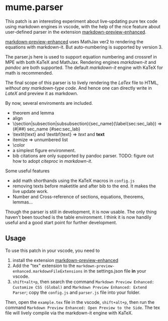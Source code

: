# mume.parser

This patch is an interesting experiment about live-updating pure tex code using markdown engines in vscode, with the help of the nice feature about user-defined parser in the extension [markdown-preview-enhanced](https://github.com/shd101wyy/vscode-markdown-preview-enhanced).


[markdown-preview-enhanced](https://github.com/shd101wyy/vscode-markdown-preview-enhanced) uses MathJax ver2 to rendering the equations with markdown-it. But auto-numbering is supported by version 3. 

The parser.js here is used to support equation numbering and crossref in MPE with both KaTeX and MathJax. Rendering engines *markdown-it* and *pandoc* are both supported. The default *markdown-it* engine with KaTeX for math is recommended.

The final scope of this parser is to lively rendering the *LaTex* file to HTML, *without any markdown-type code.* And hence one can directly write in *LateX* and preview it as markdown. 

By now, several enviroments are included.
- theorem and lemma
- align
- \\(section|subsection|subsubsection){sec_name}(\\label{sec:sec_lab}) => (#|##) sec_name {#sec:sec_lab}
- \\textit{text} and \\textbf{text} => *text* and **text**
- itemize => unnumbered list
- \\color
- a simplest figure environment.
- bib citations are only supported by pandoc parser. TODO: figure out how to adopt *citeproc* in *markdown-it*.

Some useful features
- add math shorthands using the KaTeX macros in `config.js`
- removing texts before maketitle and after bib to the end. It makes the live update work.
- Number and Cross-reference of sections, equations, theorems, lemmas...

Though the parser is still in development, it is now usable. The only thing haven't been touched is the table environment. I think it is now handily useful and a good start point for further development.

## Usage

To use this patch in your vscode, you need to 
1. install the extension [markdown-preview-enhanced](https://github.com/shd101wyy/vscode-markdown-preview-enhanced)
2. Add the "tex" extension to the `markdown-preview-enhanced.markdownFileExtensions` in the settings.json file **in** your vscode.
3. `shift+alt+p`, then search the command `Markdown Preview Enhanced: Customize CSS (Global)` and `Markdown Preview Enhanced: Extend Parser`; copy the `config.js` and `parser.js` file into your folder.

Then, open the `example.tex` file in the vscode,  `shift+alt+p`, then run the command `Markdown Preview Enhanced: Open Preview to the Side`. The tex file will lively compile via the markdown-it engine with KaTeX.
